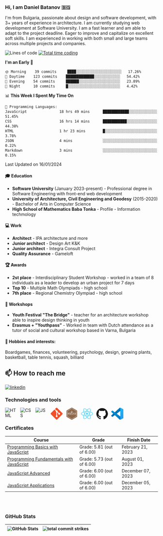 ### Hi, I am Daniel Batanov 🇧🇬
I'm from Bulgaria, passionate about design and software development, with 3+ years of experience in architecture. I am currently studying web development at Software University. I am a fast learner and am able to adapt to the project deadline. Eager to improve and capitalize on excellent soft skills. I am experienced in working with both small and large teams across multiple projects and companies.

<!--START_SECTION:waka-->
![Lines of code](https://img.shields.io/badge/From%20Hello%20World%20I%27ve%20Written-287862%20lines%20of%20code-blue) [![Total time coding](https://wakatime.com/badge/user/af913b47-72ab-422e-94c8-f9b79b53f4d0.svg)](https://wakatime.com/@af913b47-72ab-422e-94c8-f9b79b53f4d0)

**I'm an Early 🐤** 

```text
🌞 Morning    39 commits     ████░░░░░░░░░░░░░░░░░░░░░   17.26% 
🌆 Daytime    123 commits    █████████████░░░░░░░░░░░░   54.42% 
🌃 Evening    54 commits     ██████░░░░░░░░░░░░░░░░░░░   23.89% 
🌙 Night      10 commits     █░░░░░░░░░░░░░░░░░░░░░░░░   4.42%

```


📊 **This Week I Spent My Time On** 

```text
💬 Programming Languages: 
JavaScript               18 hrs 49 mins      ████████████░░░░░░░░░░░░░   51.45% 
CSS                      16 hrs 14 mins      ███████████░░░░░░░░░░░░░░   44.38% 
HTML                     1 hr 23 mins        █░░░░░░░░░░░░░░░░░░░░░░░░   3.78% 
JSON                     4 mins              ░░░░░░░░░░░░░░░░░░░░░░░░░   0.22% 
Markdown                 3 mins              ░░░░░░░░░░░░░░░░░░░░░░░░░   0.15%

```


 Last Updated on 16/01/2024
<!--END_SECTION:waka-->

#### 🎓 Education
- **Software University** (January 2023-present) - Professional degree in Software Engineering with front-end web development
- **University of Architecture, Civil Engineering and Geodesy** (2015-2020) - Bachelor of Arts in Computer Science
- **High School of Mathematics Baba Tonka** - Profile - Information techmology

#### 💻 Work
- **Architect** - IPA architecture and more
- **Junior architect** - Design Art K&K
- **Junior architect** - Integra Consult Project
- **Quality Assurance** - Gameloft

#### 🏆 Awards
- **2st place** - Interdisciplinary Student Workshop - worked in a team of 8 individuals as a leader to
develop an urban project for 7 days
- **Top 10** - Multiple Math Olympiads - high school
- **7th place** - Regional Chemistry Olympiad - high school

#### :busts_in_silhouette: Workshops
- **Youth Festival "The Bridge"** - teacher for an architecture workshop able to inspire design thinking in youth
- **Erasmus + "Youthpass”** - Worked in team with Dutch attendance as a tutor of social and cultural workshop based in Varna, Bulgaria

#### 🤹 Hobbies and interests: 
Boardgames, finances, volunteering, psychology, design, growing plants, basketball, table tennis, squash, billiard

## 📫 How to reach me
[![linkedin](https://img.shields.io/badge/linkedin-0A66C2?style=for-the-badge&logo=linkedin&logoColor=white)](https://bg.linkedin.com/in/daniel-batanov-6799b31a3)

### Technologies and tools
<img align="left" alt="HTML" width="40px" style="padding-right:10px;" src="https://cdn.jsdelivr.net/gh/devicons/devicon/icons/html5/html5-original.svg"/>
<img align="left" alt="CSS" width="40px" style="padding-right:10px;" src="https://cdn.jsdelivr.net/gh/devicons/devicon/icons/css3/css3-original.svg"/>
<img align="left" alt="JS" width="40px" style="padding-right:10px;" src="https://cdn.jsdelivr.net/gh/devicons/devicon/icons/javascript/javascript-original.svg"/>
<img align="left" alt="github" width="40px" style="padding-right:10px;" src="https://github.com/devicons/devicon/blob/master/icons/git/git-original.svg"/>
<img align="left" alt="mocha" width="40px" style="padding-right:10px;" src="https://github.com/devicons/devicon/blob/v2.14.0/icons/mocha/mocha-plain.svg"/>
<img align="left" alt="mocha" width="40px" style="padding-right:10px;" src="https://github.com/devicons/devicon/blob/v2.14.0/icons/react/react-original.svg"/>
<img align="left" alt="mocha" width="40px" style="padding-right:10px;" src="https://github.com/devicons/devicon/blob/master/icons/github/github-original.svg"/>
<img align="left" alt="mocha" width="40px" style="padding-right:10px;" src="https://github.com/devicons/devicon/blob/v2.14.0/icons/vscode/vscode-original.svg"/>
<br> </br>

### Certificates
| Course                                                                                              | Grade                     | Finish Date       |
| --------------------------------------------------------------------------------------------------- | ------------------------- | ----------------- |
| [Programming Basics with JavaScript](https://softuni.bg/Certificates/Details/159814/4fcfee60)       | Grade: 5.81 (out of 6.00) | February 21, 2023 |              
| [Programming Fundamentals with JavaScript](https://softuni.bg/Certificates/Details/180198/31625e83) | Grade: 5.73 (out of 6.00) | August   01, 2023 | 
| [JavaScript Advanced](https://softuni.bg/Certificates/Details/195467/d2fe5f99)                      | Grade: 6.00 (out of 6.00) | December 07, 2023 |
| [JavaScript Applications](https://softuni.bg/Certificates/Details/195298/1f9f9bde)                  | Grade: 6.00 (out of 6.00) | December 05, 2023 |

<br> </br>
### GitHub Stats
| <img align="center" src="https://github-readme-stats.vercel.app/api?username=batanoffs&count_private=true&show_icons=true&include_all_commits=true&hide_border=true&hide=contribs" alt="GitHub Stats" /> | <img align="center" src="https://github-readme-streak-stats.herokuapp.com/?user=batanoffs&layout=compact&hide_border=true" alt="total commit strikes"/> |
| ------------- | ------------- |

<!-- <a href="#"><img align="center" src="https://github-profile-trophy.vercel.app/?username=batanoffs&column=-1&margin-w=8&margin-h=2" alt="GitHub Trophies" /></a> -->


